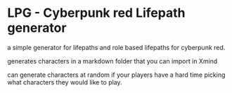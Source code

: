 # LPG - Cyberpunk red Lifepath generator 

a simple generator for lifepaths and role based lifepaths for cyberpunk red.

generates characters in a markdown folder that you can import in 
Xmind 

can generate characters at random if your players have a hard time picking what characters they would like to play.
